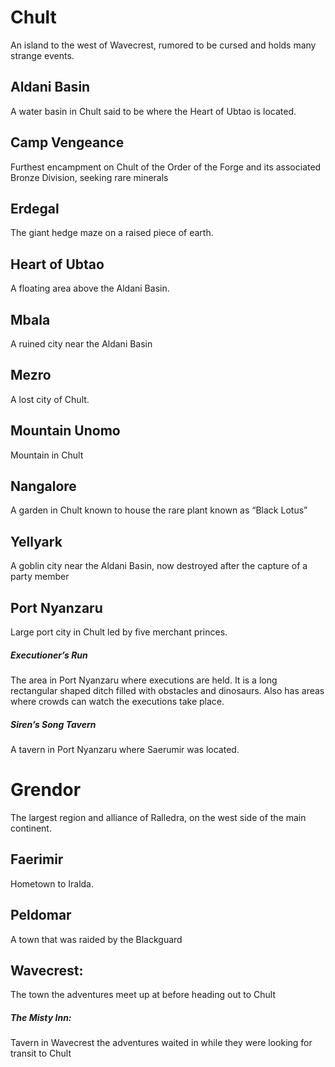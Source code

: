 Chult
=====
An island to the west of Wavecrest, rumored to be cursed and holds many strange events.

## Aldani Basin
A water basin in Chult said to be where the Heart of Ubtao is located.

## Camp Vengeance
Furthest encampment on Chult of the Order of the Forge and its associated Bronze Division, seeking rare minerals

## Erdegal
The giant hedge maze on a raised piece of earth. 

## Heart of Ubtao
A floating area above the Aldani Basin.

## Mbala
A ruined city near the Aldani Basin

## Mezro
A lost city of Chult.

## Mountain Unomo
Mountain in Chult

## Nangalore
A garden in Chult known to house the rare plant known as “Black Lotus”

## Yellyark 
A goblin city near the Aldani Basin, now destroyed after the capture of a party member

## Port Nyanzaru
Large port city in Chult led by five merchant princes.

##### Executioner’s Run
The area in Port Nyanzaru where executions are held. It is a long rectangular shaped ditch filled with obstacles and dinosaurs. Also has areas where crowds can watch the executions take place.

##### Siren’s Song Tavern
A tavern in Port Nyanzaru where Saerumir was located.

Grendor
=======
The largest region and alliance of Ralledra, on the west side of the main continent.

## Faerimir
Hometown to Iralda.

## Peldomar
A town that was raided by the Blackguard

## Wavecrest: 
The town the adventures meet up at before heading out to Chult

##### The Misty Inn: 
Tavern in Wavecrest the adventures waited in while they were looking for transit to Chult
